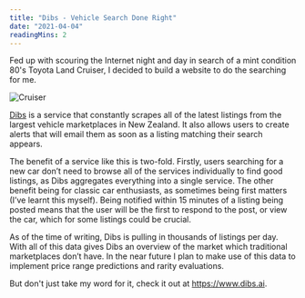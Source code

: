 ```yaml
---
title: "Dibs - Vehicle Search Done Right"
date: "2021-04-04"
readingMins: 2
---
```


<p>Fed up with scouring the Internet night and day in search of a mint condition 80's Toyota Land Cruiser, I decided to build a website to do the searching for me.</p>

<img src="/misc/cruiser.jpeg" alt="Cruiser" />

<p><a href="https://www.dibs.ai">Dibs</a> is a service that constantly scrapes all of the latest listings from the largest vehicle marketplaces in New Zealand. It also allows users to create alerts that will email them as soon as a listing matching their search appears.

The benefit of a service like this is two-fold. Firstly, users searching for a new car don’t need to browse all of the services individually to find good listings, as Dibs aggregates everything into a single service. The other benefit being for classic car enthusiasts, as sometimes being first matters (I’ve learnt this myself). Being notified within 15 minutes of a listing being posted means that the user will be the first to respond to the post, or view the car, which for some listings could be crucial.

As of the time of writing, Dibs is pulling in thousands of listings per day. With all of this data gives Dibs an overview of the market which traditional marketplaces don’t have. In the near future I plan to make use of this data to implement price range predictions and rarity evaluations.

But don't just take my word for it, check it out at <a href="https://www.dibs.ai">https://www.dibs.ai</a>.
</p>